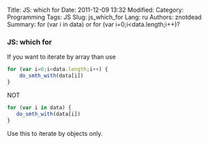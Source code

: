 Title: JS: which for
Date: 2011-12-09 13:32
Modified: 
Category: Programming
Tags: JS
Slug: js_which_for
Lang: ru
Authors: znotdead
Summary: for (var i in data) or for (var i=0;i<data.length;i++)?

### JS: which for

If you want to iterate by array than use
```js
for (var i=0;i<data.length;i++) {
    do_smth_with(data[i])
}
```
NOT
```js
for (var i in data) {
   do_smth_with(data[i])
}
```
Use this to iterate by objects only.
